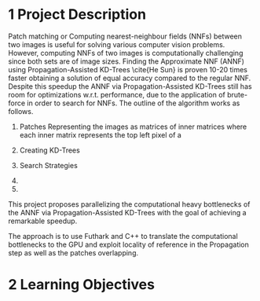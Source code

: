 

# 1 Project Description 

<!-- ## 1.1 Motivation -->

Patch matching or Computing nearest-neighbour fields (NNFs) between two images is useful for solving various 
computer vision problems. However, computing NNFs of two images is computationally 
challenging since both sets are of image sizes. Finding the Approximate NNF (ANNF) using 
Propagation-Assisted KD-Trees \cite{He Sun} is proven 10-20 times faster obtaining a 
solution of equal accuracy compared to the regular NNF. Despite this speedup the ANNF via 
Propagation-Assisted KD-Trees still has room for optimizations w.r.t. performance, due to the application 
of brute-force in order to search for NNFs. The outline of the algorithm works as follows. 


1. Patches
	Representing the images as matrices of inner matrices where each inner matrix represents the top left pixel of a 

2. Creating KD-Trees

3. Search Strategies

4. 

5. 


<!-- Although the ANNF using Propagation-Assisted KD-Trees \cite{He Sun} is  -->

This project proposes parallelizing the computational heavy bottlenecks of the ANNF via 
Propagation-Assisted KD-Trees with the goal of achieving a remarkable speedup. 

The approach is to use Futhark and C++ to translate the computational bottlenecks to the GPU 
and exploit locality of reference in the Propagation step as well as the patches overlapping. 






<!-- ## 1.2 Problem Statement -->


# 2 Learning Objectives


<!-- # 3 Plan -->




<!-- Given two images A and B, in which each point is 3-channel color (hence 3 dims/ints), 
we decompose them to say 5x5 patches. One can now see the images as a matrix of patches
in a 75-dimension space, i.e., a patch has 5x5x3 components.

The problem at hand is to find for each patch from image A its approximate nearest
neighbor in image B.   The difficulty is that since the images are big, searching
for the nearest neighbor in a brute-force way---by comparing each patch in A with
each patch in B---is too expensive. -->






<!-- 
V. How do we approach it?

We pragmatically start to parallelize what takes the longest time to execute,
and then we move to the next computational bottleneck and so on. We can use
Futhark for implementation and its python code generator, with which we can
easily translates parts of the program to Futhark and link them back in the
original program.

The computational bottleneck are steps III.3.b and III.4. We can start parallelizing
there. For example we will probably start with III.3.b: we get the input and the 
result by running and printing from the python program, then make a reference 
input/result for Futhark and then start translating step III.3.b to Futhark,
until it validates. However, note that Futhark does not support recursive call,
so we will need to rewrite the recursive calls as a loop, which is relatively 
straightforward for III.3.b (but tricky for III.3.a).
 
Of course, ideally all the steps will be translated to GPU, but we are
time constrained, so we will address this pragmatically.
 -->







